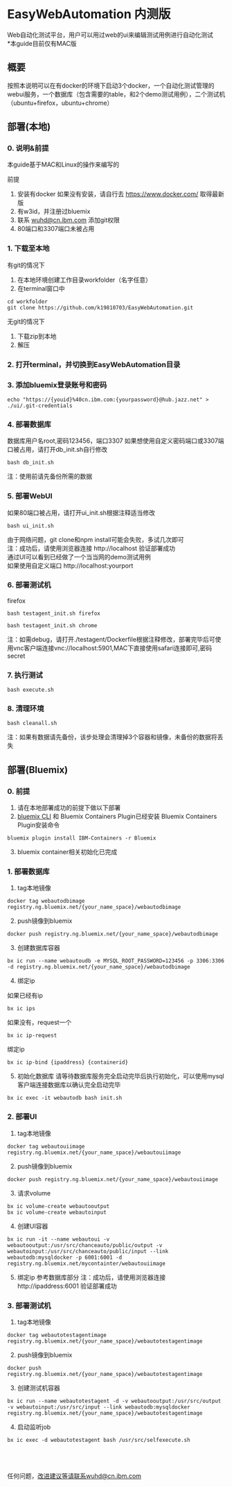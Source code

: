 # EasyWebAutomation 内测版
Web自动化测试平台，用户可以用过web的ui来编辑测试用例进行自动化测试
<br>*本guide目前仅有MAC版

## 概要
按照本说明可以在有docker的环境下启动3个docker，一个自动化测试管理的webui服务，一个数据库（包含需要的table，和2个demo测试用例），二个测试机（ubuntu+firefox，ubuntu+chrome）


## 部署(本地)

### 0.  说明&前提
本guide基于MAC和Linux的操作来编写的

前提
1.  安装有docker
如果没有安装，请自行去 https://www.docker.com/ 取得最新版
2.  有w3id，并注册过bluemix
3.  联系 wuhd@cn.ibm.com 添加git权限
4.  80端口和3307端口未被占用

### 1.  下载至本地
有git的情况下
1.  在本地环境创建工作目录workfolder（名字任意）
2.  在terminal窗口中
<pre><code>cd workfolder
git clone https://github.com/k19810703/EasyWebAutomation.git
</code></pre>

无git的情况下
1.  下载zip到本地
2.  解压

### 2.  打开terminal，并切换到EasyWebAutomation目录

### 3. 添加bluemix登录账号和密码
<pre><code>echo "https://{youid}%40cn.ibm.com:{yourpassword}@hub.jazz.net" > ./ui/.git-credentials
</code></pre>

### 4.  部署数据库

数据库用户名root,密码123456，端口3307
如果想使用自定义密码端口或3307端口被占用，请打开db_init.sh自行修改
<pre><code>bash db_init.sh
</code></pre>
注：使用前请先备份所需的数据

### 5.  部署WebUI
如果80端口被占用，请打开ui_init.sh根据注释适当修改
<pre><code>bash ui_init.sh
</code></pre>
由于网络问题，git clone和npm install可能会失败，多试几次即可
<Br>注：成功后，请使用浏览器连接 http://localhost 验证部署成功<br>
通过UI可以看到已经做了一个当当网的demo测试用例<br>
如果使用自定义端口 http://localhost:yourport

### 6.  部署测试机
firefox
<pre><code>bash testagent_init.sh firefox
</code></pre>

<pre><code>bash testagent_init.sh chrome
</code></pre>

注：如需debug，请打开./testagent/Dockerfile根据注释修改，部署完毕后可使用vnc客户端连接vnc://localhost:5901,MAC下直接使用safari连接即可,密码secret

### 7.  执行测试
<pre><code>bash execute.sh
</code></pre>

### 8.  清理环境
<pre><code>bash cleanall.sh
</code></pre>
注：如果有数据请先备份，该步处理会清理掉3个容器和镜像，未备份的数据将丢失

## 部署(Bluemix)

### 0.  前提
1.  请在本地部署成功的前提下做以下部署
2.  <a href="http://clis.ng.bluemix.net/ui/home.html">bluemix CLI</a> 和 Bluemix Containers Plugin已经安装
Bluemix Containers Plugin安装命令
<pre><code>bluemix plugin install IBM-Containers -r Bluemix</code></pre>
3.  bluemix container相关初始化已完成

### 1.  部署数据库
1.  tag本地镜像
<pre><code>docker tag webautodbimage registry.ng.bluemix.net/{your_name_space}/webautodbimage
</code></pre>

2.  push镜像到bluemix
<pre><code>docker push registry.ng.bluemix.net/{your_name_space}/webautodbimage
</code></pre>

3. 创建数据库容器
<pre><code>bx ic run --name webautoudb -e MYSQL_ROOT_PASSWORD=123456 -p 3306:3306 -d registry.ng.bluemix.net/{your_name_space}/webautodbimage
</code></pre>

4.  绑定ip

如果已经有ip
<pre><code>bx ic ips
</code></pre>

如果没有，request一个
<pre><code>bx ic ip-request
</code></pre>

绑定ip
<pre><code>bx ic ip-bind {ipaddress} {containerid}
</code></pre>

5.  初始化数据库
请等待数据库服务完全启动完毕后执行初始化，可以使用mysql客户端连接数据库以确认完全启动完毕
<pre><code>bx ic exec -it webautodb bash init.sh
</code></pre>


### 2.  部署UI
1.  tag本地镜像
<pre><code>docker tag webautouiimage registry.ng.bluemix.net/{your_name_space}/webautouiimage
</code></pre>

2.  push镜像到bluemix
<pre><code>docker push registry.ng.bluemix.net/{your_name_space}/webautouiimage
</code></pre>

3.  请求volume
<pre><code>bx ic volume-create webautooutput
bx ic volume-create webautoinput
</code></pre>

4. 创建UI容器
<pre><code>bx ic run -it --name webautoui -v webautooutput:/usr/src/chanceauto/public/output -v webautoinput:/usr/src/chanceauto/public/input --link webautodb:mysqldocker -p 6001:6001 -d registry.ng.bluemix.net/mycontainter/webautouiimage
</code></pre>

5.  绑定ip
参考数据库部分
注：成功后，请使用浏览器连接 http://ipaddress:6001 验证部署成功<br>

### 3.  部署测试机
1.  tag本地镜像
<pre><code>docker tag webautotestagentimage registry.ng.bluemix.net/{your_name_space}/webautotestagentimage
</code></pre>

2.  push镜像到bluemix
<pre><code>docker push registry.ng.bluemix.net/{your_name_space}/webautotestagentimage
</code></pre>

3. 创建测试机容器
<pre><code>bx ic run --name webautotestagent -d -v webautooutput:/usr/src/output -v webautoinput:/usr/src/input --link webautodb:mysqldocker registry.ng.bluemix.net/{your_name_space}/webautotestagentimage
</code></pre>

4. 启动监听job
<pre><code>bx ic exec -d webautotestagent bash /usr/src/selfexecute.sh
</code></pre>

<br><br><br>任何问题，改进建议等请联系wuhd@cn.ibm.com
